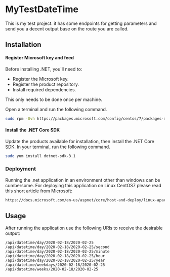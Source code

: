 # MyTestDateTime

This is my test project. it has some endpoints for getting parameters and send you a decent output base on the route you are called. 

## Installation

#### Register Microsoft key and feed
Before installing .NET, you'll need to:

 * Register the Microsoft key.
 * Register the product repository.
 * Install required dependencies.

This only needs to be done once per machine.

Open a terminal and run the following command.

```bash
sudo rpm -Uvh https://packages.microsoft.com/config/centos/7/packages-microsoft-prod.rpm
```

#### Install the .NET Core SDK
Update the products available for installation, then install the .NET Core SDK. In your terminal, run the following command.

```bash
sudo yum install dotnet-sdk-3.1
```
### Deployment
Running the .net application in an environment other than windows can be cumbersome. For deploying this application on Linux CentOS7 please read this short article from Microsoft:

``` bash
https://docs.microsoft.com/en-us/aspnet/core/host-and-deploy/linux-apache?view=aspnetcore-3.1
```



## Usage

After running the application use the following URls to receive the desirable output: 
```.net
/api/datetime/day/2020-02-18/2020-02-25
/api/datetime/day/2020-02-18/2020-02-25/second
/api/datetime/day/2020-02-18/2020-02-25/minute
/api/datetime/day/2020-02-18/2020-02-25/hour
/api/datetime/day/2020-02-18/2020-02-25/year
/api/datetime/weekdays/2020-02-18/2020-02-25
/api/datetime/weeks/2020-02-18/2020-02-25

```